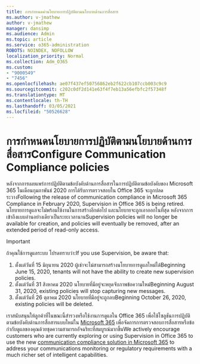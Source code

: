```yaml
---
title: การกําหนดค่านโยบายการปฏิบัติตามนโยบายด้านการสื่อสาร
ms.author: v-jmathew
author: v-jmathew
manager: dansimp
ms.audience: Admin
ms.topic: article
ms.service: o365-administration
ROBOTS: NOINDEX, NOFOLLOW
localization_priority: Normal
ms.collection: Adm_O365
ms.custom:
- "9000549"
- "7456"
ms.openlocfilehash: ae07f437ef50756862eb2f622cb107ccb003c9c9
ms.sourcegitcommit: c202c0df2d141e63f4f7eb13a56efbfc2f57348f
ms.translationtype: MT
ms.contentlocale: th-TH
ms.lasthandoff: 03/05/2021
ms.locfileid: "50526628"
---
```

# <a name="configure-communication-compliance-policies"></a><span data-ttu-id="66520-102">การกําหนดนโยบายการปฏิบัติตามนโยบายด้านการสื่อสาร</span><span class="sxs-lookup"><span data-stu-id="66520-102">Configure Communication Compliance policies</span></span>

<span data-ttu-id="66520-103">หลังจากการเผยแพร่การปฏิบัติตามข้อบังคับด้านการสื่อสารในการปฏิบัติตามข้อบังคับของ Microsoft 365 ในเดือนกุมภาพันธ์ 2020 การได้รับการตรวจสอบใน Office 365 จะถูกปลดระวาง</span><span class="sxs-lookup"><span data-stu-id="66520-103">Following the release of communication compliance in Microsoft 365 Compliance in February 2020, Supervision in Office 365 is being retired.</span></span> <span data-ttu-id="66520-104">นโยบายการดูแลจะไม่พร้อมใช้งานในการสร้างอีกต่อไป และนโยบายจะถูกเอาออกในที่สุด หลังจากการเข้าถึงแบบอ่านอย่างเดียวเป็นระยะเวลานาน</span><span class="sxs-lookup"><span data-stu-id="66520-104">Supervision policies will no longer be available for creation, and policies will eventually be removed, after an extended period of read-only access.</span></span>

> [!IMPORTANT]
> <span data-ttu-id="66520-105">ถ้าคุณใช้การดูแลระบบ โปรดทราบว่า:</span><span class="sxs-lookup"><span data-stu-id="66520-105">If you use Supervision, be aware that:</span></span>
>
> 1. <span data-ttu-id="66520-106">ตั้งแต่วันที่ 15 มิถุนายน 2020 ผู้เช่าจะไม่สามารถสร้างนโยบายการดูแลใหม่ได้</span><span class="sxs-lookup"><span data-stu-id="66520-106">Beginning June 15, 2020, tenants will not have the ability to create new supervision policies.</span></span>
> 2. <span data-ttu-id="66520-107">ตั้งแต่วันที่ 31 สิงหาคม 2020 นโยบายที่มีอยู่จะหยุดจับภาพข้อความใหม่</span><span class="sxs-lookup"><span data-stu-id="66520-107">Beginning August 31, 2020, existing policies will stop capturing new messages.</span></span>
> 3. <span data-ttu-id="66520-108">ตั้งแต่วันที่ 26 ตุลาคม 2020 นโยบายที่มีอยู่จะถูกลบ</span><span class="sxs-lookup"><span data-stu-id="66520-108">Beginning October 26, 2020, existing policies will be deleted.</span></span>

<span data-ttu-id="66520-109">เราสนับสนุนให้ลูกค้าที่ในขณะนี้สํารวงหรือใช้งานการดูแลใน Office 365 เพื่อใช้โซลูชันการปฏิบัติตามข้อบังคับด้านการสื่อสารแบบใหม่ใน [Microsoft 365](https://go.microsoft.com/fwlink/?linkid=2128593) เพื่อจัดการการตรวจสอบการสื่อสารหรือข้อกํากับดูแลของคุณด้วยชุดความสามารถอัจฉริยะที่สมบูรณ์มากขึ้น</span><span class="sxs-lookup"><span data-stu-id="66520-109">We actively encourage customers who are currently exploring or using Supervision in Office 365 to use the new [communication compliance solution in Microsoft 365](https://go.microsoft.com/fwlink/?linkid=2128593) to address your communications monitoring or regulatory requirements with a much richer set of intelligent capabilities.</span></span>
